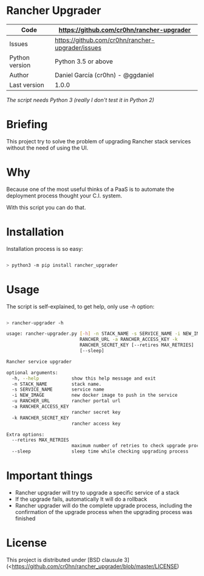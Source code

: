 Rancher Upgrader
================

Code | https://github.com/cr0hn/rancher-upgrader
---- | ----------------------------------------------
Issues | https://github.com/cr0hn/rancher-upgrader/issues
Python version | Python 3.5 or above
Author | Daniel García (cr0hn) - @ggdaniel
Last version | 1.0.0

*The script needs Python 3 (really I don't test it in Python 2)*

Briefing
========

This project try to solve the problem of upgrading Rancher stack services without the need of using the UI.

Why
===

Because one of the most useful thinks of a PaaS is to automate the deployment process thought your C.I. system.

With this script you can do that. 

Installation
============

Installation process is so easy:

```bash

> python3 -m pip install rancher_upgrader
```

Usage
=====

The script is self-explained, to get help, only use *-h* option:

```bash

> rancher-upgrader -h

usage: rancher-upgrader.py [-h] -n STACK_NAME -s SERVICE_NAME -i NEW_IMAGE -u
                           RANCHER_URL -a RANCHER_ACCESS_KEY -k
                           RANCHER_SECRET_KEY [--retires MAX_RETRIES]
                           [--sleep]

Rancher service upgrader

optional arguments:
  -h, --help            show this help message and exit
  -n STACK_NAME         stack name.
  -s SERVICE_NAME       service name
  -i NEW_IMAGE          new docker image to push in the service
  -u RANCHER_URL        rancher portal url
  -a RANCHER_ACCESS_KEY
                        rancher secret key
  -k RANCHER_SECRET_KEY
                        rancher access key

Extra options:
  --retires MAX_RETRIES
                        maximum number of retries to check upgrade process
  --sleep               sleep time while checking upgrading process
```

Important things
================

- Rancher upgrader will try to upgrade a specific service of a stack
- If the upgrade fails, automatically It will do a rollback
- Rancher upgrader will do the complete upgrade process, including the confirmation of the upgrade process when the upgrading process was finished


License
=======

This project is distributed under [BSD clausule 3](<https://github.com/cr0hn/rancher_upgrader/blob/master/LICENSE)


